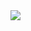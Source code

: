 <img src="https://capsule-render.vercel.app/api?type=soft&color=timeAuto&height=80&section=header&text=MoonJunghwan&fontSize=30" />
<br>


